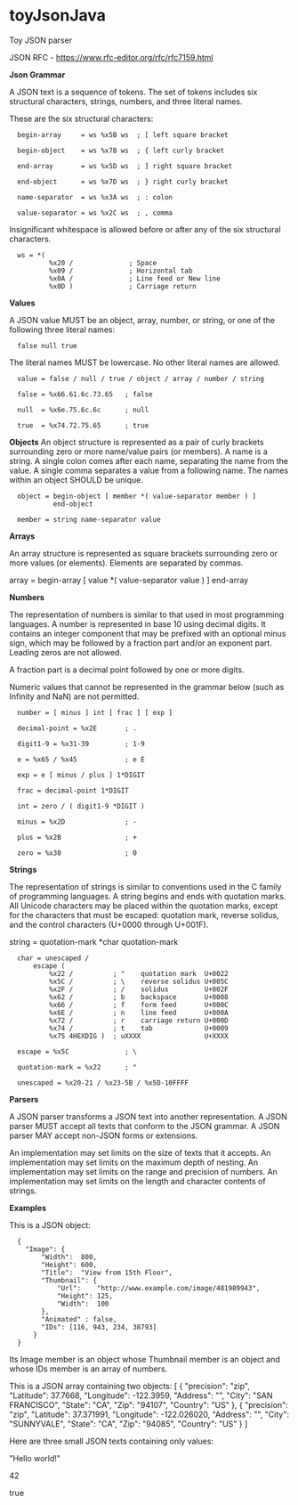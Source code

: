 # toyJsonJava
Toy JSON parser

JSON RFC - https://www.rfc-editor.org/rfc/rfc7159.html


**Json Grammar**

A JSON text is a sequence of tokens.  The set of tokens includes six
structural characters, strings, numbers, and three literal names.

These are the six structural characters:

      begin-array     = ws %x5B ws  ; [ left square bracket

      begin-object    = ws %x7B ws  ; { left curly bracket

      end-array       = ws %x5D ws  ; ] right square bracket

      end-object      = ws %x7D ws  ; } right curly bracket

      name-separator  = ws %x3A ws  ; : colon

      value-separator = ws %x2C ws  ; , comma

Insignificant whitespace is allowed before or after any of the six
structural characters.

      ws = *(
              %x20 /              ; Space
              %x09 /              ; Horizontal tab
              %x0A /              ; Line feed or New line
              %x0D )              ; Carriage return


**Values**

A JSON value MUST be an object, array, number, or string, or one of
the following three literal names:

      false null true

The literal names MUST be lowercase.  No other literal names are
allowed.

      value = false / null / true / object / array / number / string

      false = %x66.61.6c.73.65   ; false

      null  = %x6e.75.6c.6c      ; null

      true  = %x74.72.75.65      ; true

**Objects**
An object structure is represented as a pair of curly brackets
surrounding zero or more name/value pairs (or members).  A name is a
string.  A single colon comes after each name, separating the name
from the value.  A single comma separates a value from a following
name.  The names within an object SHOULD be unique.

      object = begin-object [ member *( value-separator member ) ]
               end-object

      member = string name-separator value


**Arrays**

An array structure is represented as square brackets surrounding zero
or more values (or elements).  Elements are separated by commas.

array = begin-array [ value *( value-separator value ) ] end-array

**Numbers**

The representation of numbers is similar to that used in most
programming languages.  A number is represented in base 10 using
decimal digits.  It contains an integer component that may be
prefixed with an optional minus sign, which may be followed by a
fraction part and/or an exponent part.  Leading zeros are not
allowed.

A fraction part is a decimal point followed by one or more digits.

Numeric values that cannot be represented in the grammar below (such
as Infinity and NaN) are not permitted.

      number = [ minus ] int [ frac ] [ exp ]

      decimal-point = %x2E       ; .

      digit1-9 = %x31-39         ; 1-9

      e = %x65 / %x45            ; e E

      exp = e [ minus / plus ] 1*DIGIT

      frac = decimal-point 1*DIGIT

      int = zero / ( digit1-9 *DIGIT )

      minus = %x2D               ; -

      plus = %x2B                ; +

      zero = %x30                ; 0


**Strings**

The representation of strings is similar to conventions used in the C
family of programming languages.  A string begins and ends with
quotation marks.  All Unicode characters may be placed within the
quotation marks, except for the characters that must be escaped:
quotation mark, reverse solidus, and the control characters (U+0000
through U+001F).

string = quotation-mark *char quotation-mark

      char = unescaped /
          escape (
              %x22 /          ; "    quotation mark  U+0022
              %x5C /          ; \    reverse solidus U+005C
              %x2F /          ; /    solidus         U+002F
              %x62 /          ; b    backspace       U+0008
              %x66 /          ; f    form feed       U+000C
              %x6E /          ; n    line feed       U+000A
              %x72 /          ; r    carriage return U+000D
              %x74 /          ; t    tab             U+0009
              %x75 4HEXDIG )  ; uXXXX                U+XXXX

      escape = %x5C              ; \

      quotation-mark = %x22      ; "

      unescaped = %x20-21 / %x23-5B / %x5D-10FFFF

**Parsers**

A JSON parser transforms a JSON text into another representation.  A
JSON parser MUST accept all texts that conform to the JSON grammar.
A JSON parser MAY accept non-JSON forms or extensions.

An implementation may set limits on the size of texts that it
accepts.  An implementation may set limits on the maximum depth of
nesting.  An implementation may set limits on the range and precision
of numbers.  An implementation may set limits on the length and
character contents of strings.


**Examples**


This is a JSON object:

      {
        "Image": {
            "Width":  800,
            "Height": 600,
            "Title":  "View from 15th Floor",
            "Thumbnail": {
                "Url":    "http://www.example.com/image/481989943",
                "Height": 125,
                "Width":  100
            },
            "Animated" : false,
            "IDs": [116, 943, 234, 38793]
          }
      }

Its Image member is an object whose Thumbnail member is an object and
whose IDs member is an array of numbers.

This is a JSON array containing two objects:
    [
        {
            "precision": "zip",
            "Latitude":  37.7668,
            "Longitude": -122.3959,
            "Address":   "",
            "City":      "SAN FRANCISCO",
            "State":     "CA",
            "Zip":       "94107",
            "Country":   "US"
        },
        {
            "precision": "zip",
            "Latitude":  37.371991,
            "Longitude": -122.026020,
            "Address":   "",
            "City":      "SUNNYVALE",
            "State":     "CA",
            "Zip":       "94085",
            "Country":   "US"
        }
    ]

Here are three small JSON texts containing only values:

"Hello world!"

42

true
